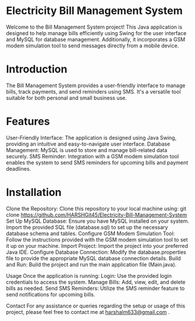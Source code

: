 

# Electricity Bill Management System
Welcome to the Bill Management System project! This Java application is designed to help manage bills efficiently using Swing for the user interface and MySQL for database management. Additionally, it incorporates a GSM modem simulation tool to send messages directly from a mobile device.


# Introduction
The Bill Management System provides a user-friendly interface to manage bills, track payments, and send reminders using SMS. It's a versatile tool suitable for both personal and small business use.

# Features
User-Friendly Interface: The application is designed using Java Swing, providing an intuitive and easy-to-navigate user interface.
Database Management: MySQL is used to store and manage bill-related data securely.
SMS Reminder: Integration with a GSM modem simulation tool enables the system to send SMS reminders for upcoming bills and payment deadlines.

# Installation
Clone the Repository: Clone this repository to your local machine using:
git clone <https://github.com/HARSHGit45/Electricity-Bill-Management-System>
Set Up MySQL Database: Ensure you have MySQL installed on your system. Import the provided SQL file (database.sql) to set up the necessary database schema and tables.
Configure GSM Modem Simulation Tool: Follow the instructions provided with the GSM modem simulation tool to set it up on your machine.
Import Project: Import the project into your preferred Java IDE.
Configure Database Connection: Modify the database.properties file to provide the appropriate MySQL database connection details.
Build and Run: Build the project and run the main application file (Main.java).

Usage
Once the application is running:
Login: Use the provided login credentials to access the system.
Manage Bills: Add, view, edit, and delete bills as needed.
Send SMS Reminders: Utilize the SMS reminder feature to send notifications for upcoming bills.

Contact
For any assistance or queries regarding the setup or usage of this project, please feel free to contact me at <harshalm633@gmail.com> .

